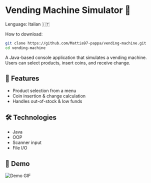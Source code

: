 # Vending Machine Simulator 🥤

Lenguage: Italian 🇮🇹


How to download: 

```bash
git clone https://github.com/Mattia97-pappa/vending-machine.git
cd vending-machine
```



A Java-based console application that simulates a vending machine.  
Users can select products, insert coins, and receive change.

## 🚀 Features
- Product selection from a menu
- Coin insertion & change calculation
- Handles out-of-stock & low funds

## 🛠 Technologies
- Java
- OOP
- Scanner input
- File I/O

## 📸 Demo
![Demo GIF](https://i.ibb.co/tT32gC4g/Animazione.gif)


